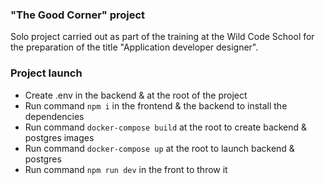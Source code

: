 ### "The Good Corner" project

Solo project carried out as part of the training at the Wild Code School for the preparation of the title "Application developer designer".

### Project launch

- Create .env in the backend & at the root of the project
- Run command `npm i` in the frontend & the backend to install the dependencies
- Run command `docker-compose build` at the root to create backend & postgres images
- Run command `docker-compose up` at the root to launch backend & postgres
- Run command `npm run dev` in the front to throw it
